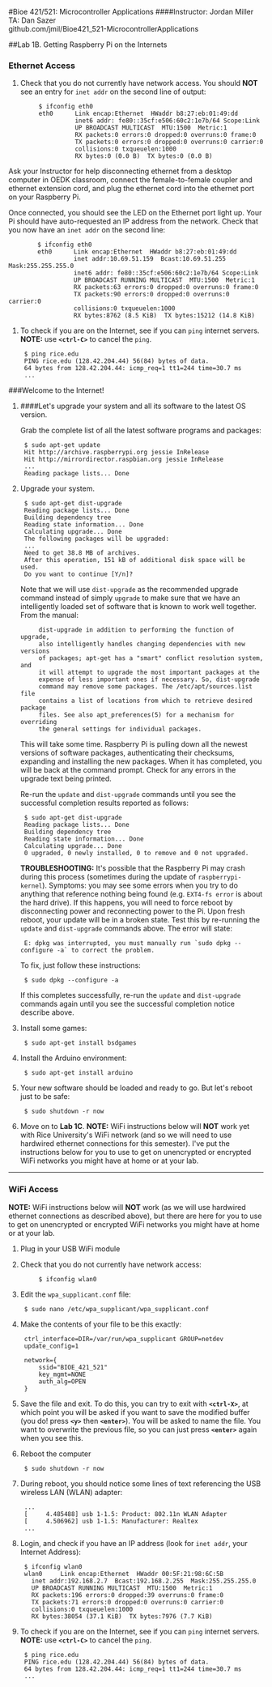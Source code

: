 #Bioe 421/521: Microcontroller Applications
####Instructor: Jordan Miller<br>TA: Dan Sazer<br>github.com/jmil/Bioe421_521-MicrocontrollerApplications

##Lab 1B. Getting Raspberry Pi on the Internets

### Ethernet Access


1. Check that you do not currently have network access. You should **NOT** see an entry for `inet addr` on the second line of output:

			$ ifconfig eth0
			eth0      Link encap:Ethernet  HWaddr b8:27:eb:01:49:dd  
			          inet6 addr: fe80::35cf:e506:60c2:1e7b/64 Scope:Link
			          UP BROADCAST MULTICAST  MTU:1500  Metric:1
			          RX packets:0 errors:0 dropped:0 overruns:0 frame:0
			          TX packets:0 errors:0 dropped:0 overruns:0 carrier:0
			          collisions:0 txqueuelen:1000 
			          RX bytes:0 (0.0 B)  TX bytes:0 (0.0 B)



Ask your Instructor for help disconnecting ethernet from a desktop computer in OEDK classroom, connect the female-to-female coupler and ethernet extension cord, and plug the ethernet cord into the ethernet port on your Raspberry Pi. 

Once connected, you should see the LED on the Ethernet port light up. Your Pi should have auto-requested an IP address from the network. Check that you now have an `inet addr` on the second line:

			$ ifconfig eth0
			eth0      Link encap:Ethernet  HWaddr b8:27:eb:01:49:dd  
			          inet addr:10.69.51.159  Bcast:10.69.51.255  Mask:255.255.255.0
			          inet6 addr: fe80::35cf:e506:60c2:1e7b/64 Scope:Link
			          UP BROADCAST RUNNING MULTICAST  MTU:1500  Metric:1
			          RX packets:63 errors:0 dropped:0 overruns:0 frame:0
			          TX packets:90 errors:0 dropped:0 overruns:0 carrier:0
			          collisions:0 txqueuelen:1000 
			          RX bytes:8762 (8.5 KiB)  TX bytes:15212 (14.8 KiB)

1. To check if you are on the Internet, see if you can `ping` internet servers. **NOTE:** use **`<ctrl-C>`** to cancel the `ping`.

		$ ping rice.edu
		PING rice.edu (128.42.204.44) 56(84) bytes of data.
		64 bytes from 128.42.204.44: icmp_req=1 tt1=244 time=30.7 ms
		...



###Welcome to the Internet!


1. ####Let's upgrade your system and all its software to the latest OS version.

	Grab the complete list of all the latest software programs and packages:

		$ sudo apt-get update
		Hit http://archive.raspberrypi.org jessie InRelease
		Hit http://mirrordirector.raspbian.org jessie InRelease
		...
		Reading package lists... Done                                                                                                                                                                                                          

1. Upgrade your system.

		$ sudo apt-get dist-upgrade
		Reading package lists... Done
		Building dependency tree
		Reading state information... Done
		Calculating upgrade... Done
		The following packages will be upgraded:
		...
		Need to get 38.8 MB of archives.
		After this operation, 151 kB of additional disk space will be used.
		Do you want to continue [Y/n]?
		
	Note that we will use `dist-upgrade` as the recommended upgrade command instead of simply `upgrade` to make sure that we have an intelligently loaded set of software that is known to work well together. From the manual:
			
			dist-upgrade in addition to performing the function of upgrade,
			also intelligently handles changing dependencies with new versions
			of packages; apt-get has a "smart" conflict resolution system, and
			it will attempt to upgrade the most important packages at the
			expense of less important ones if necessary. So, dist-upgrade
			command may remove some packages. The /etc/apt/sources.list file
			contains a list of locations from which to retrieve desired package
			files. See also apt_preferences(5) for a mechanism for overriding
			the general settings for individual packages. 
			
	This will take some time. Raspberry Pi is pulling down all the newest versions of software packages, authenticating their checksums, expanding and installing the new packages. When it has completed, you will be back at the command prompt. Check for any errors in the upgrade text being printed.
	
	Re-run the `update` and `dist-upgrade` commands until you see the successful completion results reported as follows:
	
		$ sudo apt-get dist-upgrade
		Reading package lists... Done
		Building dependency tree       
		Reading state information... Done
		Calculating upgrade... Done
		0 upgraded, 0 newly installed, 0 to remove and 0 not upgraded.


	
	
	**TROUBLESHOOTING:** It's possible that the Raspberry Pi may crash during this process (sometimes during the update of `raspberrypi-kernel`). Symptoms: you may see some errors when you try to do anything that reference nothing being found (e.g. `EXT4-fs error` is about the hard drive). If this happens, you will need to force reboot by disconnecting power and reconnecting power to the Pi. Upon fresh reboot, your update will be in a broken state. Test this by re-running the `update` and `dist-upgrade` commands above. The error will state:
	
		E: dpkg was interrupted, you must manually run `sudo dpkg --configure -a` to correct the problem.
	
	To fix, just follow these instructions:
		
		$ sudo dpkg --configure -a
	
	If this completes successfully, re-run the `update` and `dist-upgrade` commands again until you see the successful completion notice describe above.	

1. Install some games:

		$ sudo apt-get install bsdgames

1. Install the Arduino environment:

		$ sudo apt-get install arduino


1. Your new software should be loaded and ready to go. But let's reboot just to be safe:

		$ sudo shutdown -r now


1. Move on to **Lab 1C**. **NOTE:** WiFi instructions below will **NOT** work yet with Rice University's WiFi network (and so we will need to use hardwired ethernet connections for this semester). I've put the instructions below for you to use to get on unencrypted or encrypted WiFi networks you might have at home or at your lab.



___

### WiFi Access

**NOTE:** WiFi instructions below will **NOT** work (as we will use hardwired ethernet connections as described above), but there are here for you to use to get on unencrypted or encrypted WiFi networks you might have at home or at your lab.

1. Plug in your USB WiFi module
1. Check that you do not currently have network access:

			$ ifconfig wlan0


1. Edit the `wpa_supplicant.conf` file:

		$ sudo nano /etc/wpa_supplicant/wpa_supplicant.conf
		

1. Make the contents of your file to be this exactly:

		ctrl_interface=DIR=/var/run/wpa_supplicant GROUP=netdev
		update_config=1

		network={
			ssid="BIOE_421_521"
			key_mgmt=NONE
			auth_alg=OPEN
		}


1. Save the file and exit. To do this, you can try to exit with **`<ctrl-X>`**, at which point you will be asked if you want to save the modified buffer (you do! press **`<y>`** then **`<enter>`**). You will be asked to name the file. You want to overwrite the previous file, so you can just press **`<enter>`** again when you see this.
1. Reboot the computer
		
		$ sudo shutdown -r now

1. During reboot, you should notice some lines of text referencing the USB wireless LAN (WLAN) adapter:

		...
		[     4.485488] usb 1-1.5: Product: 802.11n WLAN Adapter
		[     4.506962] usb 1-1.5: Manufacturer: Realtex
		...


1. Login, and check if you have an IP address (look for `inet addr`, your Internet Address):

		$ ifconfig wlan0
		wlan0     Link encap:Ethernet  HWaddr 00:5F:21:98:6C:5B  
          inet addr:192.168.2.7  Bcast:192.168.2.255  Mask:255.255.255.0
          UP BROADCAST RUNNING MULTICAST  MTU:1500  Metric:1
          RX packets:196 errors:0 dropped:39 overruns:0 frame:0
          TX packets:71 errors:0 dropped:0 overruns:0 carrier:0
          collisions:0 txqueuelen:1000 
          RX bytes:38054 (37.1 KiB)  TX bytes:7976 (7.7 KiB)


1. To check if you are on the Internet, see if you can `ping` internet servers. **NOTE:** use **`<ctrl-C>`** to cancel the `ping`.

		$ ping rice.edu
		PING rice.edu (128.42.204.44) 56(84) bytes of data.
		64 bytes from 128.42.204.44: icmp_req=1 tt1=244 time=30.7 ms
		...
